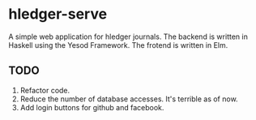 # hledger-serve

A simple web application for hledger journals. The backend is written in Haskell using the Yesod Framework. The frotend is
written in Elm. 


## TODO 

1. Refactor code. 
2. Reduce the number of database accesses. It's terrible as of now.
3. Add login buttons for github and facebook.
